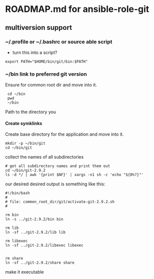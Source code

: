 # ROADMAP.md for ansible-role-git

## multiversion support

### ~/.profile or ~/.bashrc or source able script

* turn this into a script?

```shell
export PATH="$HOME/bin/git/bin:$PATH"
```

### ~/bin link to preferred git version

Ensure for common root dir and move into it.

```shell
 cd ~/bin
 pwd
 ~/bin
```

Path to the directory you 

#### Create symklinks

Create base directory for the application and move into it.

```shell
mkdir -p ~/bin/git
cd ~/bin/git
```
collect the names of all subdirectories

```shell
# get all subdirectory names and print them out
cd ~/bin/git-2.9.2
ls -d */ | awk '{print $NF}' | xargs -n1 sh -c 'echo "${0%?}"'
```

our desired desired output is something like this:

```shell
#!/bin/bash
#
# file: common_root_dir/git/activate-git-2.9.2.sh
#

rm bin
ln -s ../git-2.9.2/bin bin

rm lib
ln -sf ../git-2.9.2/lib lib

rm libexec
ln -sf ../git-2.9.2/libexec libexec


rm share
ln -sf ../git-2.9.2/share share
```
make it executable
